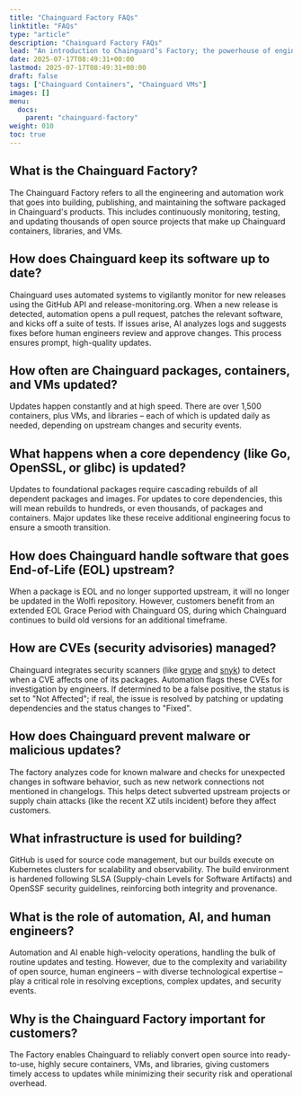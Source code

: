 ```yaml
---
title: "Chainguard Factory FAQs"
linktitle: "FAQs"
type: "article"
description: "Chainguard Factory FAQs"
lead: "An introduction to Chainguard’s Factory; the powerhouse of engineering and automation that continuously transforms the chaos of open source into secure, up-to-date containers, libraries, and VMs at massive scale."
date: 2025-07-17T08:49:31+00:00
lastmod: 2025-07-17T08:49:31+00:00
draft: false
tags: ["Chainguard Containers", "Chainguard VMs"]
images: []
menu:
  docs:
    parent: "chainguard-factory"
weight: 010
toc: true
---
```


## What is the Chainguard Factory?

The Chainguard Factory refers to all the engineering and automation work that goes into building, publishing, and maintaining the software packaged in Chainguard's products. This includes continuously monitoring, testing, and updating thousands of open source projects that make up Chainguard containers, libraries, and VMs.

## How does Chainguard keep its software up to date?

Chainguard uses automated systems to vigilantly monitor for new releases using the GitHub API and release-monitoring.org. When a new release is detected, automation opens a pull request, patches the relevant software, and kicks off a suite of tests. If issues arise, AI analyzes logs and suggests fixes before human engineers review and approve changes. This process ensures prompt, high-quality updates.

## How often are Chainguard packages, containers, and VMs updated?

Updates happen constantly and at high speed. There are over 1,500 containers, plus VMs, and libraries – each of which is updated daily as needed, depending on upstream changes and security events.

## What happens when a core dependency (like Go, OpenSSL, or glibc) is updated?

Updates to foundational packages require cascading rebuilds of all dependent packages and images. For updates to core dependencies, this will mean rebuilds to hundreds, or even thousands, of packages and containers. Major updates like these receive additional engineering focus to ensure a smooth transition.

## How does Chainguard handle software that goes End-of-Life (EOL) upstream?

When a package is EOL and no longer supported upstream, it will no longer be updated in the Wolfi repository. However, customers benefit from an extended EOL Grace Period with Chainguard OS, during which Chainguard continues to build old versions for an additional timeframe.

## How are CVEs (security advisories) managed?

Chainguard integrates security scanners (like [grype](https://github.com/anchore/grype) and [snyk](https://snyk.io)) to detect when a CVE affects one of its packages. Automation flags these CVEs for investigation by engineers. If determined to be a false positive, the status is set to "Not Affected"; if real, the issue is resolved by patching or updating dependencies and the status changes to "Fixed".

## How does Chainguard prevent malware or malicious updates?

The factory analyzes code for known malware and checks for unexpected changes in software behavior, such as new network connections not mentioned in changelogs. This helps detect subverted upstream projects or supply chain attacks (like the recent XZ utils incident) before they affect customers.

## What infrastructure is used for building?

GitHub is used for source code management, but our builds execute on Kubernetes clusters for scalability and observability. The build environment is hardened following SLSA (Supply-chain Levels for Software Artifacts) and OpenSSF security guidelines, reinforcing both integrity and provenance.

## What is the role of automation, AI, and human engineers?

Automation and AI enable high-velocity operations, handling the bulk of routine updates and testing. However, due to the complexity and variability of open source, human engineers – with diverse technological expertise – play a critical role in resolving exceptions, complex updates, and security events.

## Why is the Chainguard Factory important for customers?

The Factory enables Chainguard to reliably convert open source into ready-to-use, highly secure containers, VMs, and libraries, giving customers timely access to updates while minimizing their security risk and operational overhead.
